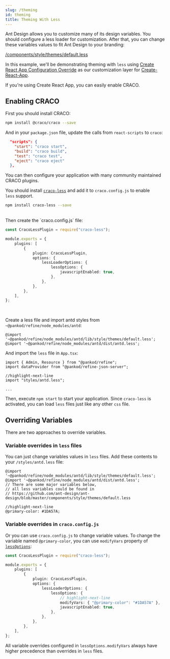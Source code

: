 ```yaml
---
slug: /theming
id: theming
title: Theming With Less
---
```


Ant Design allows you to customize many of its design variables. You should configure a less loader for customization. After that, you can change these variables values to fit Ant Design to your branding:

[/components/style/themes/default.less](https://github.com/ant-design/ant-design/blob/master/components/style/themes/default.less)

In this example, we'll be demonstrating theming with `less` using [Create React App Configuration Override](https://github.com/gsoft-inc/craco) as our customization layer for [Create-React-App](https://github.com/facebook/create-react-app).

If you're using Create React App, you can easily enable CRACO.

## Enabling CRACO

First you should install CRACO:

```bash
npm install @craco/craco --save
```

And in your `package.json` file, update the calls from `react-scripts` to `craco`:

```json title="package.json"
  "scripts": {
    "start": "craco start",
    "build": "craco build",
    "test": "craco test",
    "eject": "craco eject"
  },
```

You can then configure your application with many community maintained CRACO plugins.

You should install [`craco-less`](https://github.com/DocSpring/craco-less) and add it to `craco.config.js` to enable `less` support. 

```bash
npm install craco-less --save
```
<br />
Then create the `craco.config.js` file: 

```ts title="craco.config.js"
const CracoLessPlugin = require("craco-less");

module.exports = {
    plugins: [
        {
            plugin: CracoLessPlugin,
            options: {
                lessLoaderOptions: {
                    lessOptions: {
                        javascriptEnabled: true,
                    },
                },
            },
        },
    ],
};
```

<br />

Create a less file and import antd styles from `~@pankod/refine/node_modules/antd`:

```less title="/styles/antd.less"
@import '~@pankod/refine/node_modules/antd/lib/style/themes/default.less';
@import '~@pankod/refine/node_modules/antd/dist/antd.less';
```

And import the `less` file in `App.tsx`:

```tsx title="App.tsx"
import { Admin, Resource } from "@pankod/refine";
import dataProvider from "@pankod/refine-json-server";

//highlight-next-line
import "styles/antd.less";

...
```

Then, execute `npm start` to start your application. Since `craco-less` is activated, you can load `less` files just like any other `css` file.

## Overriding Variables

There are two approaches to override variables.

### Variable overrides in `less` files

You can just change variables values in `less` files. Add these contents to your `/styles/antd.less` file:

```less title="/styles/antd.less"
@import '~@pankod/refine/node_modules/antd/lib/style/themes/default.less';
@import '~@pankod/refine/node_modules/antd/dist/antd.less';
// There are some major variables below, 
// all less variables could be found in 
// https://github.com/ant-design/ant-design/blob/master/components/style/themes/default.less

//highlight-next-line
@primary-color: #1DA57A;
```

### Variable overrides in `craco.config.js`

Or you can use `craco.config.js` to change variable values. To change the variable named `@primary-color`, you can use `modifyVars` property of [`lessOptions`](https://github.com/DocSpring/craco-less#configuration):

```ts title="craco.config.js"
const CracoLessPlugin = require("craco-less");

module.exports = {
    plugins: [
        {
            plugin: CracoLessPlugin,
            options: {
                lessLoaderOptions: {
                    lessOptions: {
                        // highlight-next-line
                        modifyVars: { "@primary-color": "#1DA57A" },
                        javascriptEnabled: true,
                    },
                },
            },
        },
    ],
};
```

All variable overrides configured in `lessOptions.modifyVars` always have higher precedence than overrides in `less` files.
